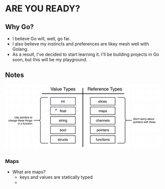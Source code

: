 # ARE YOU READY?

## Why Go?
* I believe Go will, well, go far. 
* I also believe my instincts and preferences are likey mesh well with Golang.
* As a result, I've decided to start learning it. I'll be building projects in Go soon, but this will be my playground.

## Notes

![Reference vs Value](referenceVsValue.png)

### Maps
* What are maps?
  * keys and values are statically typed
  * 